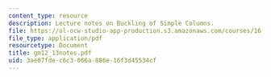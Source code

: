 ```yaml
---
content_type: resource
description: Lecture notes on Buckling of Simple Columns.
file: https://ol-ocw-studio-app-production.s3.amazonaws.com/courses/16-01-unified-engineering-i-ii-iii-iv-fall-2005-spring-2006/3ae07fdec6c3066a886e16f3d45534cf_gm12_13notes.pdf
file_type: application/pdf
resourcetype: Document
title: gm12_13notes.pdf
uid: 3ae07fde-c6c3-066a-886e-16f3d45534cf
---
```


